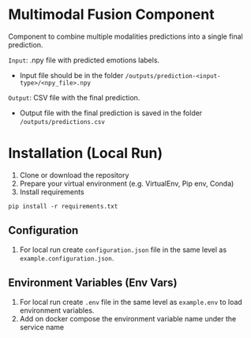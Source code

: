 # Multimodal Fusion Component

Component to combine multiple modalities predictions into a single final prediction.

`Input`: .npy file with predicted emotions labels.

- Input file should be in the folder `/outputs/prediction-<input-type>/<npy_file>.npy`

`Output`: CSV file with the final prediction.

- Output file with the final prediction is saved in the folder `/outputs/predictions.csv`

# Installation (Local Run)
1. Clone or download the repository
2. Prepare your virtual environment (e.g. VirtualEnv, Pip env, Conda)
3. Install requirements

`pip install -r requirements.txt`

## Configuration

1. For local run create `configuration.json` file in the same level as `example.configuration.json`.

## Environment Variables (Env Vars)

1. For local run create `.env` file in the same level as `example.env` to load environment variables.
2. Add on docker compose the environment variable name under the service name

